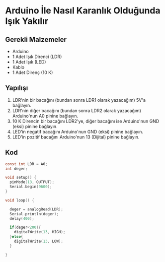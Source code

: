 # Arduino İle Nasıl Karanlık Olduğunda Işık Yakılır

## Gerekli Malzemeler

* Arduino
* 1 Adet Işık Direnci (LDR)
* 1 Adet Işık (LED)
* Kablo
* 1 Adet Direnç (10 K)

## Yapılışı

1. LDR'nin bir bacağını (bundan sonra LDR1 olarak yazacağım) 5V'a bağlayın.
2. LDR'nin diğer bacağını (bundan sonra LDR2 olarak yazacağım) Arduino'nun A0 pinine bağlayın.
3. 10 K Direncin bir bacağını LDR2'ye, diğer bacağını ise Arduino'nun GND (eksi) pinine bağlayın.
4. LED'in negatif bacağını Arduino'nun GND (eksi) pinine bağlayın.
5. LED'in pozitif bacağını Arduino'nun 13 (Dijital) pinine bağlayın.

## Kod

```c
const int LDR = A0;
int deger;

void setup() {
  pinMode(13, OUTPUT);
  Serial.begin(9600);
}

void loop() {

  deger = analogRead(LDR);
  Serial.println(deger);
  delay(400);

  if(deger<200){
    digitalWrite(13, HIGH);
  }else{
    digitalWrite(13, LOW);
  }

}
```
